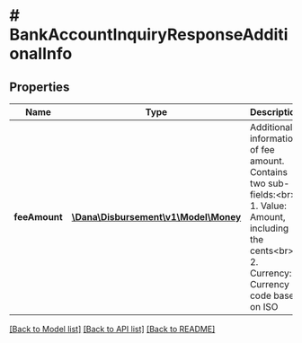 # # BankAccountInquiryResponseAdditionalInfo

## Properties

Name | Type | Description | Notes
------------ | ------------- | ------------- | -------------
**feeAmount** | [**\Dana\Disbursement\v1\Model\Money**](Money.md) | Additional information of fee amount. Contains two sub-fields:&lt;br&gt; 1. Value: Amount, including the cents&lt;br&gt; 2. Currency: Currency code based on ISO |

[[Back to Model list]](../../README.md#models) [[Back to API list]](../../README.md#endpoints) [[Back to README]](../../README.md)
